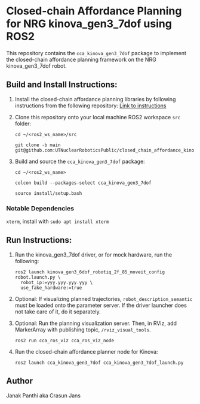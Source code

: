# Closed-chain Affordance Planning for NRG kinova_gen3_7dof using ROS2
This repository contains the `cca_kinova_gen3_7dof` package to implement the closed-chain affordance planning framework on the NRG kinova_gen3_7dof robot.

## Build and Install Instructions:
1. Install the closed-chain affordance planning libraries by following instructions from the following repository:
   [Link to instructions](https://github.com/UTNuclearRoboticsPublic/closed_chain_affordance_ros.git)

2. Clone this repository onto your local machine ROS2 workspace `src` folder:
   ```
   cd ~/<ros2_ws_name>/src
   ```
   ```
   git clone -b main git@github.com:UTNuclearRoboticsPublic/closed_chain_affordance_kinova_gen3_7dof.git
   ```

3. Build and source the `cca_kinova_gen3_7dof` package:
   ```
   cd ~/<ros2_ws_name>
   ```
   ```
   colcon build --packages-select cca_kinova_gen3_7dof
   ```
   ```
   source install/setup.bash
   ```
### Notable Dependencies
   `xterm`, install with `sudo apt install xterm`

## Run Instructions:

1. Run the kinova_gen3_7dof driver, or for mock hardware, run the following:
   ```
   ros2 launch kinova_gen3_6dof_robotiq_2f_85_moveit_config robot.launch.py \
     robot_ip:=yyy.yyy.yyy.yyy \
     use_fake_hardware:=true
   ```
2. Optional: If visualizing planned trajectories, `robot_description_semantic` must be loaded onto the parameter server. If the driver launcher does not take care of it, do it separately.


3. Optional: Run the planning visualization server. Then, in RViz, add MarkerArray with publishing topic, `/rviz_visual_tools`.
   ```
   ros2 run cca_ros_viz cca_ros_viz_node
   ```

5. Run the closed-chain affordance planner node for Kinova:
   ```
   ros2 launch cca_kinova_gen3_7dof cca_kinova_gen3_7dof_launch.py
   ```

## Author
Janak Panthi aka Crasun Jans
